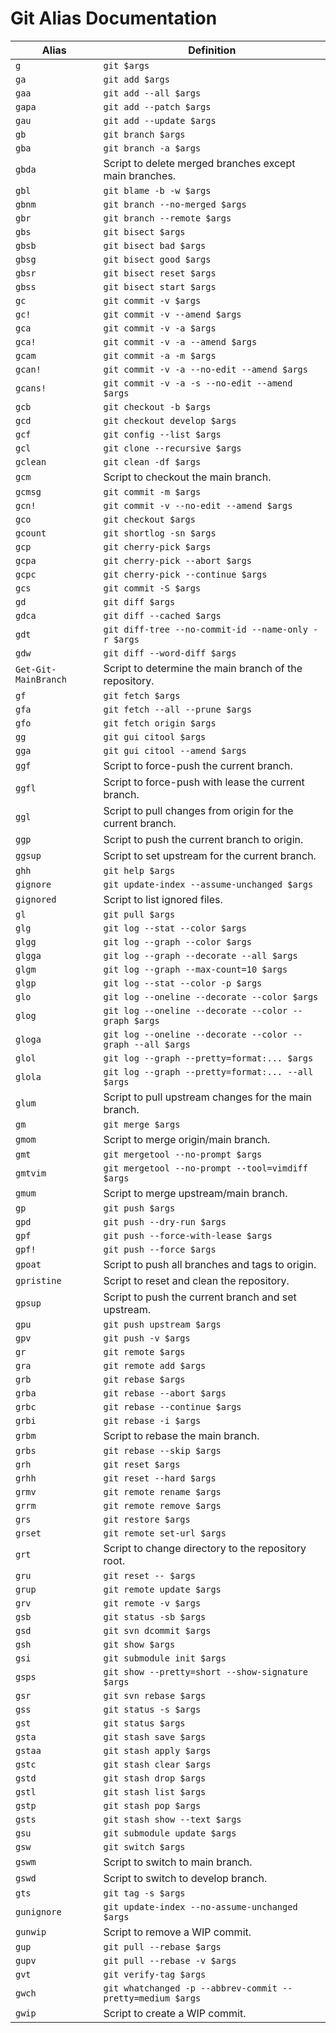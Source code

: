 # Git Alias Documentation

| Alias  | Definition  |
|--------|-------------|
| `g`    | `git $args` |
| `ga`   | `git add $args` |
| `gaa`  | `git add --all $args` |
| `gapa` | `git add --patch $args` |
| `gau`  | `git add --update $args` |
| `gb`   | `git branch $args` |
| `gba`  | `git branch -a $args` |
| `gbda` | Script to delete merged branches except main branches. |
| `gbl`  | `git blame -b -w $args` |
| `gbnm` | `git branch --no-merged $args` |
| `gbr`  | `git branch --remote $args` |
| `gbs`  | `git bisect $args` |
| `gbsb` | `git bisect bad $args` |
| `gbsg` | `git bisect good $args` |
| `gbsr` | `git bisect reset $args` |
| `gbss` | `git bisect start $args` |
| `gc`   | `git commit -v $args` |
| `gc!`  | `git commit -v --amend $args` |
| `gca`  | `git commit -v -a $args` |
| `gca!` | `git commit -v -a --amend $args` |
| `gcam` | `git commit -a -m $args` |
| `gcan!`| `git commit -v -a --no-edit --amend $args` |
| `gcans!`| `git commit -v -a -s --no-edit --amend $args` |
| `gcb`  | `git checkout -b $args` |
| `gcd`  | `git checkout develop $args` |
| `gcf`  | `git config --list $args` |
| `gcl`  | `git clone --recursive $args` |
| `gclean`| `git clean -df $args` |
| `gcm`  | Script to checkout the main branch. |
| `gcmsg`| `git commit -m $args` |
| `gcn!` | `git commit -v --no-edit --amend $args` |
| `gco`  | `git checkout $args` |
| `gcount`| `git shortlog -sn $args` |
| `gcp`  | `git cherry-pick $args` |
| `gcpa` | `git cherry-pick --abort $args` |
| `gcpc` | `git cherry-pick --continue $args` |
| `gcs`  | `git commit -S $args` |
| `gd`   | `git diff $args` |
| `gdca` | `git diff --cached $args` |
| `gdt`  | `git diff-tree --no-commit-id --name-only -r $args` |
| `gdw`  | `git diff --word-diff $args` |
| `Get-Git-MainBranch`| Script to determine the main branch of the repository. |
| `gf`   | `git fetch $args` |
| `gfa`  | `git fetch --all --prune $args` |
| `gfo`  | `git fetch origin $args` |
| `gg`   | `git gui citool $args` |
| `gga`  | `git gui citool --amend $args` |
| `ggf`  | Script to force-push the current branch. |
| `ggfl` | Script to force-push with lease the current branch. |
| `ggl`  | Script to pull changes from origin for the current branch. |
| `ggp`  | Script to push the current branch to origin. |
| `ggsup`| Script to set upstream for the current branch. |
| `ghh`  | `git help $args` |
| `gignore`| `git update-index --assume-unchanged $args` |
| `gignored`| Script to list ignored files. |
| `gl`   | `git pull $args` |
| `glg`  | `git log --stat --color $args` |
| `glgg` | `git log --graph --color $args` |
| `glgga`| `git log --graph --decorate --all $args` |
| `glgm` | `git log --graph --max-count=10 $args` |
| `glgp` | `git log --stat --color -p $args` |
| `glo`  | `git log --oneline --decorate --color $args` |
| `glog` | `git log --oneline --decorate --color --graph $args` |
| `gloga`| `git log --oneline --decorate --color --graph --all $args` |
| `glol` | `git log --graph --pretty=format:... $args` |
| `glola`| `git log --graph --pretty=format:... --all $args` |
| `glum` | Script to pull upstream changes for the main branch. |
| `gm`   | `git merge $args` |
| `gmom` | Script to merge origin/main branch. |
| `gmt`  | `git mergetool --no-prompt $args` |
| `gmtvim`| `git mergetool --no-prompt --tool=vimdiff $args` |
| `gmum` | Script to merge upstream/main branch. |
| `gp`   | `git push $args` |
| `gpd`  | `git push --dry-run $args` |
| `gpf`  | `git push --force-with-lease $args` |
| `gpf!` | `git push --force $args` |
| `gpoat`| Script to push all branches and tags to origin. |
| `gpristine`| Script to reset and clean the repository. |
| `gpsup`| Script to push the current branch and set upstream. |
| `gpu`  | `git push upstream $args` |
| `gpv`  | `git push -v $args` |
| `gr`   | `git remote $args` |
| `gra`  | `git remote add $args` |
| `grb`  | `git rebase $args` |
| `grba` | `git rebase --abort $args` |
| `grbc` | `git rebase --continue $args` |
| `grbi` | `git rebase -i $args` |
| `grbm` | Script to rebase the main branch. |
| `grbs` | `git rebase --skip $args` |
| `grh`  | `git reset $args` |
| `grhh` | `git reset --hard $args` |
| `grmv` | `git remote rename $args` |
| `grrm` | `git remote remove $args` |
| `grs`  | `git restore $args` |
| `grset`| `git remote set-url $args` |
| `grt`  | Script to change directory to the repository root. |
| `gru`  | `git reset -- $args` |
| `grup` | `git remote update $args` |
| `grv`  | `git remote -v $args` |
| `gsb`  | `git status -sb $args` |
| `gsd`  | `git svn dcommit $args` |
| `gsh`  | `git show $args` |
| `gsi`  | `git submodule init $args` |
| `gsps` | `git show --pretty=short --show-signature $args` |
| `gsr`  | `git svn rebase $args` |
| `gss`  | `git status -s $args` |
| `gst`  | `git status $args` |
| `gsta` | `git stash save $args` |
| `gstaa`| `git stash apply $args` |
| `gstc` | `git stash clear $args` |
| `gstd` | `git stash drop $args` |
| `gstl` | `git stash list $args` |
| `gstp` | `git stash pop $args` |
| `gsts` | `git stash show --text $args` |
| `gsu`  | `git submodule update $args` |
| `gsw`  | `git switch $args` |
| `gswm` | Script to switch to main branch. |
| `gswd` | Script to switch to develop branch. |
| `gts`  | `git tag -s $args` |
| `gunignore`| `git update-index --no-assume-unchanged $args` |
| `gunwip`| Script to remove a WIP commit. |
| `gup`  | `git pull --rebase $args` |
| `gupv` | `git pull --rebase -v $args` |
| `gvt`  | `git verify-tag $args` |
| `gwch` | `git whatchanged -p --abbrev-commit --pretty=medium $args` |
| `gwip` | Script to create a WIP commit. |
